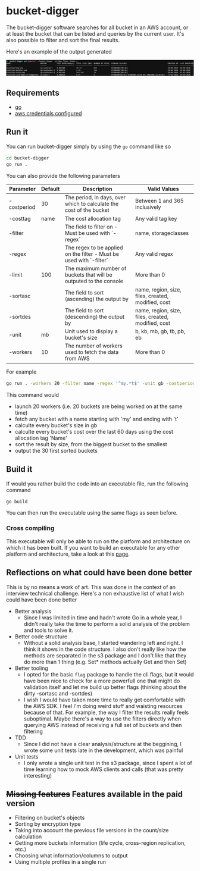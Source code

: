 # bucket-digger

The bucket-digger software searches for all bucket in an AWS account, or at least the bucket that can be listed and queries by the current user. It's also possible to filter and sort the final results.

Here's an example of the output generated

![example_output](bucket-digger-example.png)

## Requirements

* [go](https://golang.org/doc/install)
* [aws credentials configured](https://docs.aws.amazon.com/cli/latest/userguide/cli-configure-quickstart.html)

## Run it

You can run bucket-digger simply by using the `go` command like so

```bash
cd bucket-digger
go run .
```

You can also provide the following parameters

| Parameter    | Default | Description                                                            | Valid Values                                       |
|--------------|---------|------------------------------------------------------------------------|----------------------------------------------------|
| \-costperiod | 30      | The period, in days, over which to calculate the cost of the bucket    | Between 1 and 365 inclusively                      |
| \-costtag    | name    | The cost allocation tag                                                | Any valid tag key                                  |
| \-filter     |         | The field to filter on \- Must be used with \`\-regex`                 | name, storageclasses                               |
| \-regex      |         | The regex to be applied on the filter \- Must be used with \`\-filter` | Any valid regex                                    |
| \-limit      | 100     | The maximum number of buckets that will be outputed to the console     | More than 0                                        |
| \-sortasc    |         | The field to sort \(ascending\) the output by                          | name, region, size, files, created, modified, cost |
| \-sortdes    |         | The field to sort \(descending\) the output by                         | name, region, size, files, created, modified, cost |
| \-unit       | mb      | Unit used to display a bucket's size                                   | b, kb, mb, gb, tb, pb, eb                          |
| \-workers    | 10      | The number of workers used to fetch the data from AWS                  | More than 0                                        |

For example

```bash
go run . -workers 20 -filter name -regex '^my.*t$' -unit gb -costperiod 60 -costtag Name -sortdes size -limit 30
```

This command would

* launch 20 workers (i.e. 20 buckets are being worked on at the same time)
* fetch any bucket with a name starting with 'my' and ending with 't'
* calculte every bucket's size in gb
* calculte every bucket's cost over the last 60 days using the cost allocation tag 'Name'
* sort the result by size, from the biggest bucket to the smallest
* output the 30 first sorted buckets

## Build it

If would you rather build the code into an executable file, run the following command

```bash
go build
```

You can then run the executable using the same flags as seen before.

### Cross compiling

This executable will only be able to run on the platform and architecture on which it has been built. If you want to build an executable for any other platform and architecture, take a look at this [page](https://golangcookbook.com/chapters/running/cross-compiling/).

## Reflections on what could have been done better

This is by no means a work of art. This was done in the context of an interview technical challenge. Here's a non exhaustive list of what I wish could have been done better

* Better analysis
  * Since I was limited in time and hadn't wrote Go in a whole year, I didn't really take the time to perform a solid analysis of the problem and tools to solve it.
* Better code structure
  * Without a solid analysis base, I started wandering left and right. I think it shows in the code structure. I also don't really like how the methods are separated in the s3 package and I don't like that they do more than 1 thing (e.g. Set* methods actually Get and then Set)
* Better tooling
  * I opted for the basic `flag` package to handle the cli flags, but it would have been nice to check for a more powerfull one that might do validation itself and let me build up better flags (thinking about the dirty -sortasc and -sortdes)
  * I wish I would have taken more time to really get comfortable with the AWS SDK. I feel I'm doing weird stuff and waisting resources because of that. For example, the way I filter the results really feels suboptimal. Maybe there's a way to use the filters directly when querying AWS instead of receiving a full set of buckets and then filtering
* TDD
  * Since I did not have a clear analysis/structure at the beggining, I wrote some unit tests late in the development, which was painful
* Unit tests
  * I only wrote a single unit test in the s3 package, since I spent a lot of time learning how to mock AWS clients and calls (that was pretty interesting)

## ~~Missing features~~ Features available in the paid version

* Filtering on bucket's objects
* Sorting by encryption type
* Taking into account the previous file versions in the count/size calculation
* Getting more buckets information (life cycle, cross-region replication, etc.)
* Choosing what information/columns to output
* Using multiple profiles in a single run
